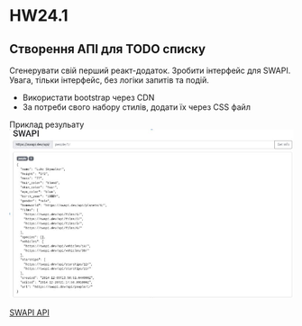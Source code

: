 # HW24.1

## Cтворення АПІ для TODO списку

Сгенерувати свій перший реакт-додаток. Зробити інтерфейс для SWAPI. Увага, тільки інтерфейс, без логіки запитів та подій.

* Використати bootstrap через CDN
* За потреби свого набору стилів, додати їх через CSS файл

Приклад резульату
![Приклад](./example.jpg)

[SWAPI API](https://swapi.dev/)
